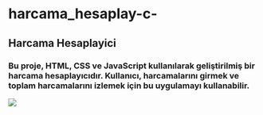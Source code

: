# harcama_hesaplay-c-

<h2>Harcama Hesaplayici</h2>

<h3>Bu proje, HTML, CSS ve JavaScript kullanılarak geliştirilmiş bir harcama hesaplayıcıdır. Kullanıcı, harcamalarını girmek ve toplam harcamalarını izlemek için bu uygulamayı kullanabilir.
</h3>

![](images/hesaplayıcı.gif)
